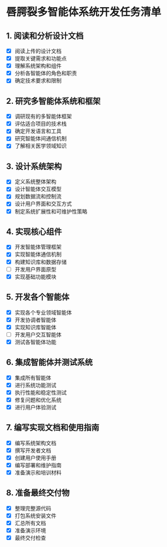 # 唇腭裂多智能体系统开发任务清单

## 1. 阅读和分析设计文档
- [x] 阅读上传的设计文档
- [x] 提取关键需求和功能点
- [x] 理解系统架构和组件
- [x] 分析各智能体的角色和职责
- [x] 确定技术要求和限制

## 2. 研究多智能体系统和框架
- [x] 调研现有的多智能体框架
- [x] 评估适合项目的技术栈
- [x] 确定开发语言和工具
- [x] 研究智能体间通信机制
- [x] 了解相关医学领域知识

## 3. 设计系统架构
- [x] 定义系统整体架构
- [x] 设计智能体交互模型
- [x] 规划数据流和控制流
- [x] 设计用户界面和交互方式
- [x] 制定系统扩展性和可维护性策略

## 4. 实现核心组件
- [x] 开发智能体管理框架
- [x] 实现智能体通信机制
- [x] 构建知识库和数据存储
- [ ] 开发用户界面原型
- [x] 实现基础功能模块

## 5. 开发各个智能体
- [x] 实现各个专业领域智能体
- [x] 开发协调者智能体
- [x] 实现知识库智能体
- [ ] 开发用户交互智能体
- [x] 测试各智能体功能

## 6. 集成智能体并测试系统
- [x] 集成所有智能体
- [x] 进行系统功能测试
- [x] 执行性能和稳定性测试
- [x] 修复问题和优化系统
- [x] 进行用户体验测试

## 7. 编写实现文档和使用指南
- [x] 编写系统架构文档
- [x] 撰写开发者文档
- [x] 创建用户使用手册
- [x] 编写部署和维护指南
- [x] 准备演示和培训材料

## 8. 准备最终交付物
- [x] 整理完整源代码
- [x] 打包系统安装文件
- [x] 汇总所有文档
- [x] 准备演示环境
- [x] 最终交付检查
